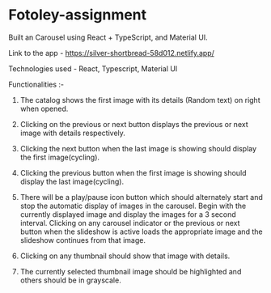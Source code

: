 # Fotoley-assignment
Built an Carousel using React + TypeScript, and Material UI.

Link to the app - https://silver-shortbread-58d012.netlify.app/

Technologies used - React, Typescript, Material UI

Functionalities :- 

1. The catalog shows the first image with its details (Random text) on right when opened.

2. Clicking on the previous or next button displays the previous or next image with details respectively.

3. Clicking the next button when the last image is showing should display the first image(cycling).

4. Clicking the previous button when the first image is showing should display the last image(cycling).

5. There will be a play/pause icon button which should alternately start and stop the automatic display of images in the carousel. Begin with the currently displayed image and display the images for a 3 second interval. Clicking on any carousel indicator or the previous or next button when the slideshow is active loads the appropriate image and the slideshow continues from that image.

6. Clicking on any thumbnail should show that image with details.

7. The currently selected thumbnail image should be highlighted and others should be in grayscale.
